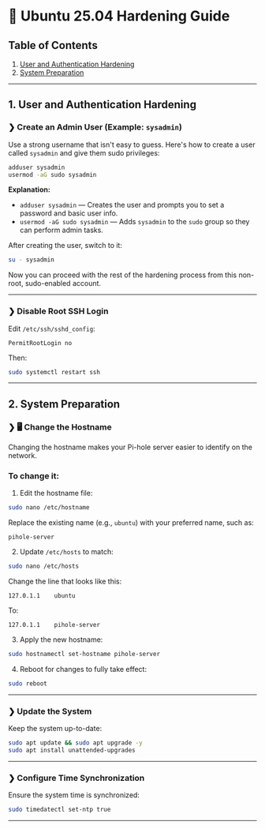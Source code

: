 # 🔐 **Ubuntu 25.04 Hardening Guide**

## Table of Contents

1. [User and Authentication Hardening](#1-user-and-authentication-hardening)
2. [System Preparation](#2-system-preparation)

---

## 1. User and Authentication Hardening

### ❯ **Create an Admin User (Example: `sysadmin`)**

Use a strong username that isn't easy to guess. Here's how to create a user called `sysadmin` and give them sudo privileges:

```bash
adduser sysadmin
usermod -aG sudo sysadmin
```

**Explanation:**

* `adduser sysadmin` — Creates the user and prompts you to set a password and basic user info.
* `usermod -aG sudo sysadmin` — Adds `sysadmin` to the `sudo` group so they can perform admin tasks.

After creating the user, switch to it:

```bash
su - sysadmin
```

Now you can proceed with the rest of the hardening process from this non-root, sudo-enabled account.

---

### ❯ **Disable Root SSH Login**

Edit `/etc/ssh/sshd_config`:

```plaintext
PermitRootLogin no
```

Then:

```bash
sudo systemctl restart ssh
```

---

## 2. System Preparation

### ❯ 🖥️ Change the Hostname

Changing the hostname makes your Pi-hole server easier to identify on the network.

### To change it:

1. Edit the hostname file:

```bash
sudo nano /etc/hostname
```

Replace the existing name (e.g., `ubuntu`) with your preferred name, such as:

```
pihole-server
```

2. Update `/etc/hosts` to match:

```bash
sudo nano /etc/hosts
```

Change the line that looks like this:

```
127.0.1.1    ubuntu
```

To:

```
127.0.1.1    pihole-server
```

3. Apply the new hostname:

```bash
sudo hostnamectl set-hostname pihole-server
```

4. Reboot for changes to fully take effect:

```bash
sudo reboot
```

---

### ❯ **Update the System**

Keep the system up-to-date:

```bash
sudo apt update && sudo apt upgrade -y
sudo apt install unattended-upgrades
```

---

### ❯ **Configure Time Synchronization**

Ensure the system time is synchronized:

```bash
sudo timedatectl set-ntp true
```

---
